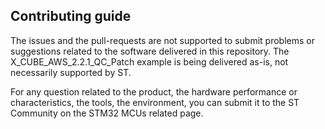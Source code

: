 ## Contributing guide

The issues and the pull-requests are not supported to submit problems or suggestions related to the software delivered in this repository. The X_CUBE_AWS_2.2.1_QC_Patch example is being delivered as-is, not necessarily supported by ST.

For any question related to the product, the hardware performance or characteristics, the tools, the environment, you can submit it to the ST Community on the STM32 MCUs related page.